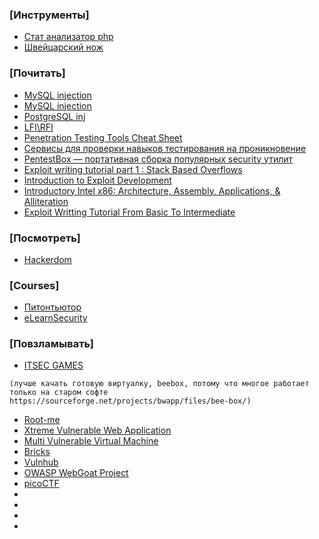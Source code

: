 ### [Инструменты]
* [Стат анализатор php](http://rips-scanner.sourceforge.net/)
* [Швейцарский нож](https://portswigger.net/burp)

### [Почитать]
* [MySQL injection](https://rdot.org/forum/showthread.php?t=124)
* [MySQL injection](https://rdot.org/forum/showthread.php?t=826)
* [PostgreSQL inj](https://rdot.org/forum/showthread.php?t=24)
* [LFI\RFI](https://rdot.org/forum/showthread.php?t=343)
* [Penetration Testing Tools Cheat Sheet](https://highon.coffee/blog/penetration-testing-tools-cheat-sheet/)
* [Сервисы для проверки навыков тестирования на проникновение](https://habr.com/company/pentestit/blog/261569/)
* [PentestBox — портативная сборка популярных security утилит](https://habr.com/company/pentestit/blog/260913/)
* [Exploit writing tutorial part 1 : Stack Based Overflows](https://www.corelan.be/index.php/2009/07/19/exploit-writing-tutorial-part-1-stack-based-overflows/)
* [Introduction to Exploit Development](http://www.fuzzysecurity.com/tutorials/expDev/1.html)
* [Introductory Intel x86: Architecture, Assembly, Applications, & Alliteration](http://opensecuritytraining.info/IntroX86.html)
* [Exploit Writting Tutorial From Basic To Intermediate](http://x9090.blogspot.com/2010/03/tutorial-exploit-writting-tutorial-from.html)

### [Посмотреть]
* [Hackerdom](https://www.youtube.com/user/h4ckerdom/)

### [Courses]
* [Питонтьютор](http://pythontutor.ru/)
* [eLearnSecurity](https://www.elearnsecurity.com/)

### [Повзламывать]
* [ITSEC GAMES](http://www.itsecgames.com/) 
```
(лучше качать готовую виртуалку, beebox, потому что многое работает только на старом софте
https://sourceforge.net/projects/bwapp/files/bee-box/)
```
* [Root-me](https://root-me.org)
* [Xtreme Vulnerable Web Application](https://github.com/s4n7h0/xvwa)
* [Multi Vulnerable Virtual Machine](https://canyoupwn.me/kevgir-vulnerable-vm/)
* [Bricks](https://sechow.com/bricks/docs/)
* [Vulnhub](https://www.vulnhub.com/)
* [OWASP WebGoat Project](https://www.owasp.org/index.php/Category:OWASP_WebGoat_Project)
* [picoCTF](https://picoctf.com/)
* [](s)
* [](w)
* [](qw)
* [](test)
